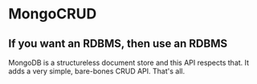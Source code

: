 MongoCRUD
=========
## If you want an RDBMS, then use an RDBMS

MongoDB is a structureless document store and this API respects that.  It adds a very simple, bare-bones CRUD API.
That's all.

